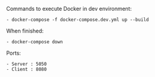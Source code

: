 Commands to execute Docker in dev environment:

    - docker-compose -f docker-compose.dev.yml up --build

When finished: 

    - docker-compose down

Ports: 

    - Server : 5050
    - Client : 8080